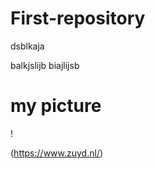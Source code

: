 # First-repository


dsblkaja

balkjslijb
biajlijsb

# my picture

! 




(https://www.zuyd.nl/) 


